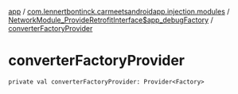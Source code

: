 [app](../../index.md) / [com.lennertbontinck.carmeetsandroidapp.injection.modules](../index.md) / [NetworkModule_ProvideRetrofitInterface$app_debugFactory](index.md) / [converterFactoryProvider](./converter-factory-provider.md)

# converterFactoryProvider

`private val converterFactoryProvider: Provider<Factory>`